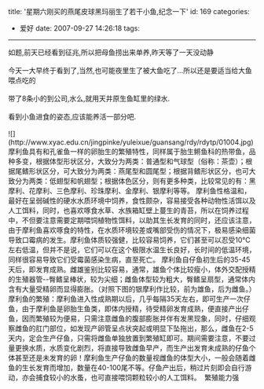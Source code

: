 title: '星期六刚买的燕尾皮球黑玛丽生了若干小鱼,纪念一下'
id: 169
categories:
  - 爱好
date: 2007-09-27 14:26:18
tags:
---

<div id="msgcns!9697D6160EFEBC17!1277" class="bvMsg"><div>如题,前天已经看到征兆,所以把母鱼捞出来单养,昨天等了一天没动静</div>
<div> </div>
<div>今天一大早终于看到了,当然,也可能夜里生了被大鱼吃了...所以还是要适当给大鱼喂点吃的</div>
<div> </div>
<div>带了8条小的到公司,水么,就用天井原生鱼缸里的绿水.</div>
<div> </div>
<div>看到小鱼进食的姿态,应该能养活一部分吧.</div>
<div> </div>
<div>![](http://www.xyac.edu.cn/jingpinke/yuleixue/guansang/rdy/rdytp/01004.jpg)</div>
<div>摩利鱼具有和孔雀鱼一样的卵胎生的繁殖特性，同样属于胎生鳉鱼科的热带鱼，品种多变，根据体型形状区分，大致分为两类：普通型和气球型（俗称：茶壶）；根据尾鳍形状区分，可大致分为两类：燕尾型和圆尾型；根据背鳍形状区分，也可大致分为两类：低翅型和帆翅型；根据体色区分，则有更多种类，比较常见的有：黑摩利、花摩利、三色摩利、珍珠摩利、金摩利、银摩利等等。 
摩利鱼性格温和，最好在呈弱碱性的硬水水质环境中饲养，食性颇杂，容易接受各种动物性活饵以及人工饵料，同时，也喜欢啄食水草、水族箱缸壁上蔓生的青苔，所以在饲养过程中，不但要注意需要定期喂饲植物性饵料，以助其生长发育的同时，还应该注意，由于摩利鱼喜欢啄食的特性，在水质环境较差或嘴部受伤的情况下，极易感染细菌导致口霉病的发生。摩利鱼体质较强健，比较容易饲养，它们甚至可以忍受10℃左右低温，但并不是说，它们可以在这个极限水温生长良好，长时间的低温环境，同样很容易导致它们受霉菌感染生病，直至死亡。 
摩利鱼自仔鱼初生后的35-45天后，即发育成熟。雌雄鉴别比较容易，通常，雄鱼个体比较瘦小，体外交配授精的生殖器管--臀鳍呈棒状，较为尖细；雌鱼体型较为粗大，臀鳍呈扇型，通常体内含有大量受精卵而显得膨胀。（对照下图的银摩利作比较，前为雄鱼，后为雌鱼。） 
摩利鱼的繁殖：摩利鱼进入性成熟期以后，几乎每隔35天左右，即可生产一次仔鱼，由于摩利鱼是卵胎生鱼类，即体内授精，待受精卵发育成熟，便直接产出仔鱼，因而繁殖较为便易，只需注意雌鱼的腹部膨胀并伴有发黑现象，同时，仔细观察雌鱼的肛门部位，如发现产卵管呈点状突起或明显下坠拖出，那么，雌鱼在2-5天内，定会生产仔鱼，只需将雌鱼单独放置到繁殖缸即可。期间需要注意，不要过量更换水质，水质变化剧烈，将直接导致雌鱼早产，而生产出发育未成熟的仔鱼个体甚至还是未发育的卵！摩利鱼生产仔鱼的数量视雌鱼的体型大小，一般会随着雌鱼的生长发育而增加，数量在40-100尾不等。仔鱼产出后，稍过片刻即会自行游动，亦会捕食较小的水蚤，也可直接喂饲颗粒较小的人工饵料。  繁殖能力强</div></div>